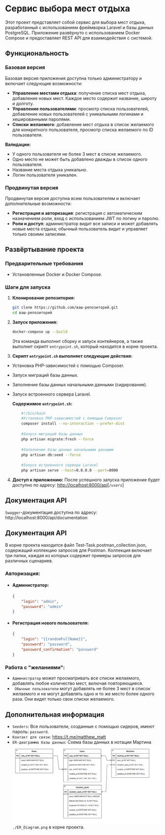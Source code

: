 # Сервис выбора мест отдыха

Этот проект представляет собой сервис для выбора мест отдыха, разработанный с использованием фреймворка Laravel и базы данных PostgreSQL. Приложение развёрнуто с использованием Docker Compose и предоставляет REST API для взаимодействия с системой.

## Функциональность

### Базовая версия

Базовая версия приложения доступна только администратору и включает следующие возможности:

-   **Управление местами отдыха**: получение списка мест отдыха, добавление новых мест. Каждое место содержит название, широту и долготу.
-   **Управление пользователями**: просмотр списка пользователей, добавление новых пользователей с уникальными логинами и хешированными паролями.
-   **Списки желаемого**: добавление мест отдыха в список желаемого для конкретного пользователя, просмотр списка желаемого по ID пользователя.

**Валидации:**

-   У одного пользователя не более 3 мест в списке желаемого.
-   Одно место не может быть добавлено дважды в список одного пользователя.
-   Название места отдыха уникально.
-   Логин пользователя уникален.

### Продвинутая версия

Продвинутая версия доступна всем пользователям и включает дополнительные возможности:

-   **Регистрация и авторизация**: регистрация с автоматическим назначением роли, вход с использованием JWT по логину и паролю.
-   **Роли и доступ**: администратор видит все записи и может добавлять новые места отдыха; обычный пользователь видит и управляет только своими записями.

## Развёртывание проекта

### Предварительные требования

-   Установленные Docker и Docker Compose.

### Шаги для запуска

1. **Клонирование репозитория:**

    ```bash
    git clone https://github.com/ваш-репозиторий.git
    cd ваш-репозиторий
    ```

2. **Запуск приложения:**

    ```bash
    docker-compose up --build
    ```

    Эта команда выполнит сборку и запуск контейнеров, а также выполнит скрипт `entrypoint.sh`, который находится в корне проекта.

3. **Скрипт `entrypoint.sh` выполняет следующие действия:**

-   Установка PHP-зависимостей с помощью Composer.
-   Запуск миграций базы данных.
-   Заполнение базы данных начальными данными (сидирование).
-   Запуск встроенного сервера Laravel.

    **Содержимое `entrypoint.sh`:**

    ```bash
        #!/bin/bash
        #Установка PHP-зависимостей с помощью Composer
        composer install --no-interaction --prefer-dist

        #Запуск миграций базы данных
        php artisan migrate:fresh --force

        #Заполнение базы данных начальными данными
        php artisan db:seed --force

        #Запуск встроенного сервера Laravel
        php artisan serve --host=0.0.0.0 --port=8000
    ```

4. **Доступ к приложению:**
   После успешного запуска приложение будет доступно по адресу: [http://localhost:8000/api](http://localhost:8000/api)[*`/users`*]

## Документация API

`Swagger`-документация доступна по адресу: http://localhost:8000/api/documentation

## Документация API

В корне проекта находится файл Test-Task.postman_collection.json, содержащий коллекцию запросов для Postman. Коллекция включает три папки, каждая из которых содержит примеры запросов для различных сценариев.

### Авторизация:

-   #### Администратор:
    ```json
    {
        "login": "admin",
        "password": "admin"
    }
    ```
-   #### Регистрация нового пользователя:
    ```json
    {
        "login": "{{randomFullName}}",
        "password": "password",
        "password_confirmation": "password"
    }
    ```

### Работа с "желаниями":

-   `Администратор` может просматривать все списки желаемого, добавлять любое количество мест, включая повторяющиеся.
-   ` Обычные пользователи` могут добавлять не более 3 мест в список желаемого и не могут добавлять одно и то же место более одного раза. Они видят только свои списки желаемого.

## Дополнительная информация

-   `Seeders`: Все пользователи, созданные с помощью сидеров, имеют пароль: `password`.
-   `Контакт для связи`: https://t.me/matthew_matt
-   `ER-диаграмма базы данных`: Схема базы данных в нотации Мартина ![ER_Diagram.png](./ER_Diagram.png)
    `./ER_Diagram.png` в корне проекта.
